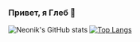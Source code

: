 ### Привет, я Глеб 👋

![Neonik's GitHub stats](https://github-readme-stats.vercel.app/api?username=Neonik-dev&theme=transparent&show_icons=true&hide=contribs,issues&rank_icon=github#gh-light-mode-only)
[![Top Langs](https://github-readme-stats.vercel.app/api/top-langs/?username=Neonik-dev&layout=compact)](https://github.com/anuraghazra/github-readme-stats)

